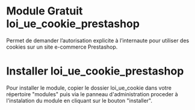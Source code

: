 Module Gratuit loi_ue_cookie_prestashop
========================

Permet de demander l’autorisation explicite à l’internaute pour utiliser des cookies sur un site e-commerce Prestashop.

Installer loi_ue_cookie_prestashop
========================

Pour installer le module, copier le dossier loi_ue_cookie dans votre répertoire "modules" puis via le panneau d'administration proceder à l'instalation du module en cliquant sur le bouton "installer".
